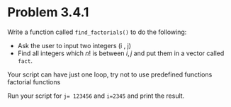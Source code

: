 # Problem 3.4.1

Write a function called ```find_factorials()``` to do the following:
- Ask the user to input two integers (i , j)
- Find all integers which $n!$ is between $i , j$ and put them in a vector called ```fact```.

Your script can have just one loop, try not to use predefined functions factorial functions

Run your script for ```j= 123456``` and ```i=2345``` and print the result.
